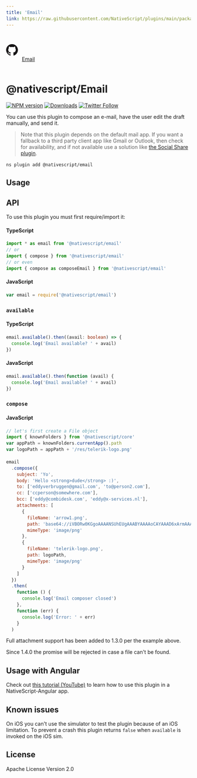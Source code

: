 ```yaml
---
title: 'Email'
link: https://raw.githubusercontent.com/NativeScript/plugins/main/packages/email/README.md
---
```


<div style="width: 100%; padding: 1.2em 0em">
  					<img alt="github logo" src="../assets/images/github/GitHub-Mark-32px.png" style="display: inline; margin: 1em 0.5em 1em 0em">
  					<a href="https://github.com/NativeScript/plugins/tree/main/packages/email" target="_blank" noopener>Email</a>
				</div>

# @nativescript/Email

[![NPM version][npm-image]][npm-url]
[![Downloads][downloads-image]][npm-url]
[![Twitter Follow][twitter-image]][twitter-url]

[npm-image]: https://img.shields.io/npm/v/nativescript-email.svg
[npm-url]: https://npmjs.org/package/nativescript-email
[downloads-image]: https://img.shields.io/npm/dm/nativescript-email.svg
[twitter-image]: https://img.shields.io/twitter/follow/eddyverbruggen.svg?style=social&label=Follow%20me
[twitter-url]: https://twitter.com/eddyverbruggen

You can use this plugin to compose an e-mail, have the user edit the draft manually, and send it.

> Note that this plugin depends on the default mail app. If you want a fallback to a third party client app like Gmail or Outlook, then check for availability, and if not available use a solution like [the Social Share plugin](https://github.com/tjvantoll/nativescript-social-share).

```cli
ns plugin add @nativescript/email
```

## Usage

## API

To use this plugin you must first require/import it:

#### TypeScript

```typescript
import * as email from '@nativescript/email'
// or
import { compose } from '@nativescript/email'
// or even
import { compose as composeEmail } from '@nativescript/email'
```

#### JavaScript

```js
var email = require('@nativescript/email')
```

### `available`

#### TypeScript

```typescript
email.available().then((avail: boolean) => {
  console.log('Email available? ' + avail)
})
```

#### JavaScript

```js
email.available().then(function (avail) {
  console.log('Email available? ' + avail)
})
```

### `compose`

#### JavaScript

```js
// let's first create a File object
import { knownFolders } from '@nativescript/core'
var appPath = knownFolders.currentApp().path
var logoPath = appPath + '/res/telerik-logo.png'

email
  .compose({
    subject: 'Yo',
    body: 'Hello <strong>dude</strong> :)',
    to: ['eddyverbruggen@gmail.com', 'to@person2.com'],
    cc: ['ccperson@somewhere.com'],
    bcc: ['eddy@combidesk.com', 'eddy@x-services.nl'],
    attachments: [
      {
        fileName: 'arrow1.png',
        path: 'base64://iVBORw0KGgoAAAANSUhEUgAAABYAAAAoCAYAAAD6xArmAAAACXBIWXMAABYlAAAWJQFJUiTwAAAAHGlET1QAAAACAAAAAAAAABQAAAAoAAAAFAAAABQAAAB5EsHiAAAAAEVJREFUSA1iYKAimDhxYjwIU9FIBgaQgZMmTfoPwlOmTJGniuHIhlLNxaOGwiNqNEypkwlGk9RokoIUfaM5ijo5Clh9AAAAAP//ksWFvgAAAEFJREFUY5g4cWL8pEmT/oMwiM1ATTBqONbQHA2W0WDBGgJYBUdTy2iwYA0BrILDI7VMmTJFHqv3yBUEBQsIg/QDAJNpcv6v+k1ZAAAAAElFTkSuQmCC',
        mimeType: 'image/png'
      },
      {
        fileName: 'telerik-logo.png',
        path: logoPath,
        mimeType: 'image/png'
      }
    ]
  })
  .then(
    function () {
      console.log('Email composer closed')
    },
    function (err) {
      console.log('Error: ' + err)
    }
  )
```

Full attachment support has been added to 1.3.0 per the example above.

Since 1.4.0 the promise will be rejected in case a file can't be found.

## Usage with Angular

Check out [this tutorial (YouTube)](https://www.youtube.com/watch?v=fSnQb9-Gtdk) to learn how to use this plugin in a NativeScript-Angular app.

## Known issues

On iOS you can't use the simulator to test the plugin because of an iOS limitation.
To prevent a crash this plugin returns `false` when `available` is invoked on the iOS sim.

## License

Apache License Version 2.0

